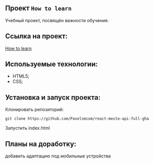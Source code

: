 ## Проект `How to learn`

Учебный проект, посвящён важности обучения.

## Ссылка на проект: 

[How to learn](https://pavelsm.com/how-to-learn/index.html)

## Используемые технологии:

* HTML5;
* CSS;

## Установка и запуск проекта:

Клонировать репозиторий:

    git clone https://github.com/Pavelsmcom/react-mesto-api-full-gha

Запустить index.html 

## Планы на доработку:

добавить адаптацию под мобильные устройства